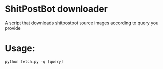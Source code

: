# ShitPostBot downloader
A script that downloads shitpostbot source images according to query you provide
# Usage:
```python
python fetch.py -q [query]
```
